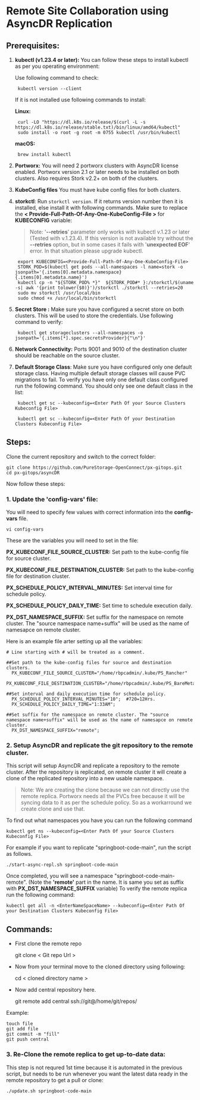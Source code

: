 
# Remote Site Collaboration using AsyncDR Replication
## Prerequisites:

1. **kubectl (v1.23.4 or later):** You can follow these steps to install kubectl as per you operating environment:

	Use following command to check:
		
		kubectl version --client

	If it is not installed use following commands to install:
	
	**Linux:**
	
		curl -LO "https://dl.k8s.io/release/$(curl -L -s https://dl.k8s.io/release/stable.txt)/bin/linux/amd64/kubectl"
		sudo install -o root -g root -m 0755 kubectl /usr/bin/kubectl
		
	**macOS:**
		
		brew install kubectl
		

2. **Portworx:** You will need 2 portworx clusters with AsyncDR license enabled. Portworx version 2.1 or later needs to be installed on both clusters. Also requires Stork v2.2+ on both of the clusters.
3. **KubeConfig files** You must have kube config files for both clusters.
4. **storkctl**: Run `storkctl version`. If it returns version number then it is installed, else install it with following commands. Make sure to replace the **< Provide-Full-Path-Of-Any-One-KubeConfig-File >** for **KUBECONFIG** variable:

	> Note: '**--retries**' parameter only works with kubectl v.1.23 or later (Tested with v.1.23.4). If this version is not available try without the **--retries** option, but in some cases it fails with '**unexpected EOF**' error. In that situation please upgrade kubectl.

		export KUBECONFIG=<Provide-Full-Path-Of-Any-One-KubeConfig-File>
		STORK_POD=$(kubectl get pods --all-namespaces -l name=stork -o jsonpath='{.items[0].metadata.namespace} {.items[0].metadata.name}')
		kubectl cp -n "${STORK_POD% *}"  ${STORK_POD#* }:/storkctl/$(uname -s| awk '{print tolower($0)}')/storkctl ./storkctl --retries=20
		sudo mv storkctl /usr/local/bin
		sudo chmod +x /usr/local/bin/storkctl

5. **Secret Store :** Make sure you have configured a secret store on both clusters. This will be used to store the credentials. Use following command to verify:

		kubectl get storageclusters --all-namespaces -o jsonpath='{.items[*].spec.secretsProvider}{"\n"}'

6. **Network Connectivity:** Ports 9001 and 9010 of the destination cluster should be reachable on the source cluster.
7. **Default Storage Class**: Make sure you have configured only one default storage class. Having multiple default storage classes will cause PVC migrations to fail. To verify you have only one default class configured run the following command. You should only see one default class in the list:
	
		kubectl get sc --kubeconfig=<Enter Path Of your Source Clusters Kubeconfig File>

		kubectl get sc --kubeconfig=<Enter Path Of your Destination Clusters Kubeconfig File>

## Steps:

Clone the current repository and switch to the correct folder:
	
	git clone https://github.com/PureStorage-OpenConnect/px-gitops.git
	cd px-gitops/asyncDR

Now follow these steps:

### 1. Update the 'config-vars' file:
You will need to specify few values with correct information into the **config-vars** file.

	vi config-vars

These are the variables you will need to set in the file:

**PX_KUBECONF_FILE_SOURCE_CLUSTER:** Set path to the kube-config file for source cluster.

**PX_KUBECONF_FILE_DESTINATION_CLUSTER:** Set path to the kube-config file for destination cluster.

**PX_SCHEDULE_POLICY_INTERVAL_MINUTES:** Set interval time for schedule policy.
	
**PX_SCHEDULE_POLICY_DAILY_TIME:** Set time to schedule execution daily.

**PX_DST_NAMESPACE_SUFFIX:** Set suffix for the namespace on remote cluster. The "source namespace name+suffix" will be used as the name of namesapce on remote cluster.

Here is an example file arter setting up all the variables:

	# Line starting with # will be treated as a comment.

	##Set path to the kube-config files for source and destination clusters.
	  PX_KUBECONF_FILE_SOURCE_CLUSTER="/home/rbpcadmin/.kube/PS_Rancher"
	  PX_KUBECONF_FILE_DESTINATION_CLUSTER="/home/rbpcadmin/.kube/PS_BareMetal"

	##Set interval and daily execution time for schedule policy.
	  PX_SCHEDULE_POLICY_INTERVAL_MINUTES="10";  #720=12Hrs.
	  PX_SCHEDULE_POLICY_DAILY_TIME="1:33AM";

	##Set suffix for the namespace on remote cluster. The "source namespace name+suffix" will be used as the name of namesapce on remote cluster.
	  PX_DST_NAMESPACE_SUFFIX="remote";

### 2. Setup AsyncDR and replicate the git repository to the remote cluster.

This script will setup AsyncDR and replicate a repository to the remote cluster. After the repository is replicated, on remote cluster it will create a clone of the replicated repository into a new usable namespace.

>Note: We are creating the clone because we can not directly use the remote replica. Portworx needs all the PVCs free because it will be syncing data to it as per the schedule policy. So as a workarround we create clone and use that.

To find out what namespaces you have you can run the following command
	
	kubectl get ns --kubeconfig=<Enter Path Of your Source Clusters Kubeconfig File>
	
 For example if you want to replicate "springboot-code-main", run the script as follows.
 
	./start-async-repl.sh springboot-code-main
Once completed, you will see a namespace "springboot-code-main-remote". (Note the **'remote'** part in the name. It is same you set as suffix with **PX_DST_NAMESPACE_SUFFIX** variable)
To verify the remote replica run the following command:

	kubectl get all -n <EnterNameSpaceName> --kubeconfig=<Enter Path Of your Destination Clusters Kubeconfig File>

## Commands:

* First clone the remote repo

	git clone < Git repo Url >

* Now from your terminal move to the cloned directory using following:

	cd < cloned directory name >
	
* Now add central repository here.

	git remote add central ssh://git@<External-IP>/home/git/repos/<Repo-Name>
	
Example:
 
	touch file
	git add file 
	git commit -m "fill"
	git push central
	

### 3. Re-Clone the remote replica to get up-to-date data:

This step is not requred 1st time because it is automated in the previous script, but needs to be run whenever you want the latest data ready in the remote repository to get a pull or clone:

	./update.sh springboot-code-main
